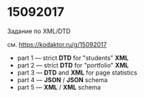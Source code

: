 # 15092017
Задание по XML/DTD

см. https://kodaktor.ru/g/15092017

* part 1 — strict **DTD** for "students" **XML**
* part 2 — strict **DTD** for "portfolio" **XML**
* part 3 — **DTD** and **XML** for page statistics
* part 4 — **JSON** / **JSON** schema
* part 5 — **XML** / **XML** schema